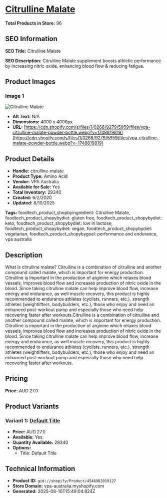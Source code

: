 # [Citrulline Malate](https://vpa-australia.myshopify.com/products/citrulline-malate)

**Total Products in Store:** 96

## SEO Information

**SEO Title:** Citrulline Malate

**SEO Description:** Citrulline Malate supplement boosts athletic performance by increasing nitric oxide, enhancing blood flow & reducing fatigue.

## Product Images

### Image 1
![Citrulline Malate](https://cdn.shopify.com/s/files/1/0268/9279/5959/files/vpa-citrulline-malate-powder-bottle.webp?v=1748819819)

- **Alt Text:** N/A
- **Dimensions:** 4000 x 4000px
- **URL:** [https://cdn.shopify.com/s/files/1/0268/9279/5959/files/vpa-citrulline-malate-powder-bottle.webp?v=1748819819](https://cdn.shopify.com/s/files/1/0268/9279/5959/files/vpa-citrulline-malate-powder-bottle.webp?v=1748819819)

## Product Details

- **Handle:** citrulline-malate
- **Product Type:** Amino Acid
- **Vendor:** VPA Australia
- **Available for Sale:** Yes
- **Total Inventory:** 29340
- **Created:** 6/2/2020
- **Updated:** 8/10/2025

**Tags:** foodtech_product_shopbyingredient: Citrulline Malate, foodtech_product_shopybydiet: gluten free, foodtech_product_shopybydiet: keto, foodtech_product_shopybydiet: low in lactose, foodtech_product_shopybydiet: vegan, foodtech_product_shopybydiet: vegetarian, foodtech_product_shopybygoal: performance and endurance, vpa australia

## Description

What is citrulline malate? Citrulline is a combination of citrulline and another compound called malate, which is important for energy production. Citrulline is important in the production of arginine which relaxes blood vessels, improves blood flow and increases production of nitric oxide in the blood. Since taking citrulline malate can help improve blood flow, increase energy and endurance, as well muscle recovery, this product is highly recommended to endurance athletes (cyclists, runners, etc.), strength athletes (weightlifters, bodybuilders, etc.), those who enjoy and need an enhanced post-workout pump and especially those who need help recovering faster after workouts.Citrulline is a combination of citrulline and another compound called malate, which is important for energy production. Citrulline is important in the production of arginine which relaxes blood vessels, improves blood flow and increases production of nitric oxide in the blood. Since taking citrulline malate can help improve blood flow, increase energy and endurance, as well muscle recovery, this product is highly recommended to endurance athletes (cyclists, runners, etc.), strength athletes (weightlifters, bodybuilders, etc.), those who enjoy and need an enhanced post-workout pump and especially those who need help recovering faster after workouts.

## Pricing

**Price:** AUD 27.0

## Product Variants

### Variant 1: [Default Title](https://vpa-australia.myshopify.com/products/citrulline-malate)

- **Price:** AUD 27.0
- **Available:** Yes
- **Quantity Available:** 29340
- **Options:**
  - Title: Default Title

## Technical Information

- **Product ID:** `gid://shopify/Product/4546982019127`
- **Store Domain:** vpa-australia.myshopify.com
- **Generated:** 2025-08-10T15:49:04.824Z

